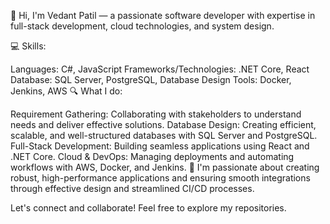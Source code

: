 👋 Hi, I'm Vedant Patil — a passionate software developer with expertise in full-stack development, cloud technologies, and system design.

💻 Skills:

Languages: C#, JavaScript
Frameworks/Technologies: .NET Core, React
Database: SQL Server, PostgreSQL, Database Design
Tools: Docker, Jenkins, AWS
🔍 What I do:

Requirement Gathering: Collaborating with stakeholders to understand needs and deliver effective solutions.
Database Design: Creating efficient, scalable, and well-structured databases with SQL Server and PostgreSQL.
Full-Stack Development: Building seamless applications using React and .NET Core.
Cloud & DevOps: Managing deployments and automating workflows with AWS, Docker, and Jenkins.
🚀 I'm passionate about creating robust, high-performance applications and ensuring smooth integrations through effective design and streamlined CI/CD processes.

Let's connect and collaborate! Feel free to explore my repositories.
